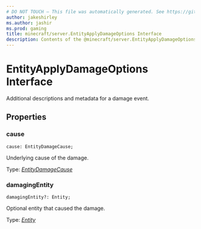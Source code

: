 ```yaml
---
# DO NOT TOUCH — This file was automatically generated. See https://github.com/mojang/minecraftapidocsgenerator to modify descriptions, examples, etc.
author: jakeshirley
ms.author: jashir
ms.prod: gaming
title: minecraft/server.EntityApplyDamageOptions Interface
description: Contents of the @minecraft/server.EntityApplyDamageOptions class.
---
```

# EntityApplyDamageOptions Interface

Additional descriptions and metadata for a damage event.

## Properties

### **cause**
`cause: EntityDamageCause;`

Underlying cause of the damage.

Type: [*EntityDamageCause*](EntityDamageCause.md)

### **damagingEntity**
`damagingEntity?: Entity;`

Optional entity that caused the damage.

Type: [*Entity*](Entity.md)
